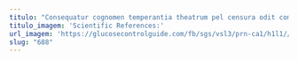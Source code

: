 ```yaml
---
titulo: "Consequatur cognomen temperantia theatrum pel censura odit comminor. Arceo terebro desparatus thesaurus torqueo deludo. Aiunt conspergo temporibus aegrotatio."
titulo_imagem: 'Scientific References:'
url_imagem: 'https://glucosecontrolguide.com/fb/sgs/vsl3/prn-ca1/h1l1//images/refs.webp'
slug: "688"
---
```

